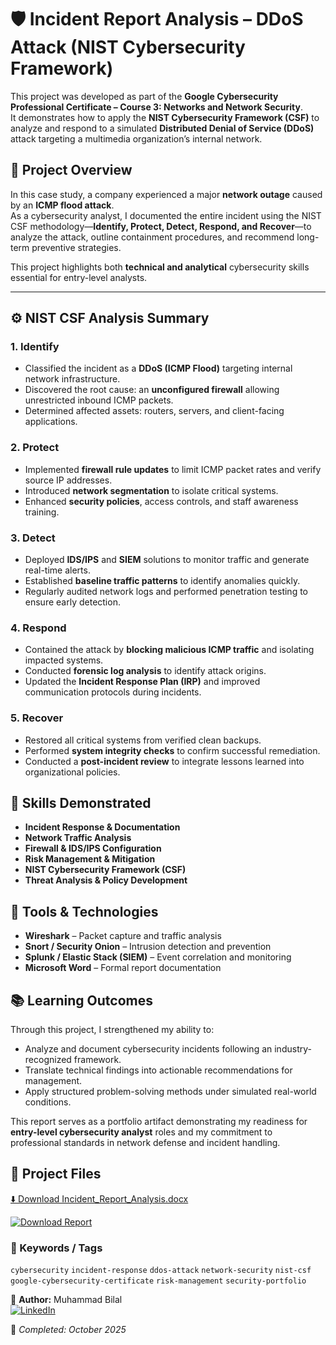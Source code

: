 
# 🛡️ Incident Report Analysis – DDoS Attack (NIST Cybersecurity Framework)

This project was developed as part of the **Google Cybersecurity Professional Certificate – Course 3: Networks and Network Security**.  
It demonstrates how to apply the **NIST Cybersecurity Framework (CSF)** to analyze and respond to a simulated **Distributed Denial of Service (DDoS)** attack targeting a multimedia organization’s internal network.



## 📘 Project Overview

In this case study, a company experienced a major **network outage** caused by an **ICMP flood attack**.  
As a cybersecurity analyst, I documented the entire incident using the NIST CSF methodology—**Identify, Protect, Detect, Respond, and Recover**—to analyze the attack, outline containment procedures, and recommend long-term preventive strategies.

This project highlights both **technical and analytical** cybersecurity skills essential for entry-level analysts.

---

## ⚙️ NIST CSF Analysis Summary

### 1. Identify  
- Classified the incident as a **DDoS (ICMP Flood)** targeting internal network infrastructure.  
- Discovered the root cause: an **unconfigured firewall** allowing unrestricted inbound ICMP packets.  
- Determined affected assets: routers, servers, and client-facing applications.  

### 2. Protect  
- Implemented **firewall rule updates** to limit ICMP packet rates and verify source IP addresses.  
- Introduced **network segmentation** to isolate critical systems.  
- Enhanced **security policies**, access controls, and staff awareness training.  

### 3. Detect  
- Deployed **IDS/IPS** and **SIEM** solutions to monitor traffic and generate real-time alerts.  
- Established **baseline traffic patterns** to identify anomalies quickly.  
- Regularly audited network logs and performed penetration testing to ensure early detection.  

### 4. Respond  
- Contained the attack by **blocking malicious ICMP traffic** and isolating impacted systems.  
- Conducted **forensic log analysis** to identify attack origins.  
- Updated the **Incident Response Plan (IRP)** and improved communication protocols during incidents.  

### 5. Recover  
- Restored all critical systems from verified clean backups.  
- Performed **system integrity checks** to confirm successful remediation.  
- Conducted a **post-incident review** to integrate lessons learned into organizational policies.  



## 🧠 Skills Demonstrated

- **Incident Response & Documentation**  
- **Network Traffic Analysis**  
- **Firewall & IDS/IPS Configuration**  
- **Risk Management & Mitigation**  
- **NIST Cybersecurity Framework (CSF)**  
- **Threat Analysis & Policy Development**  



## 🧾 Tools & Technologies

- **Wireshark** – Packet capture and traffic analysis  
- **Snort / Security Onion** – Intrusion detection and prevention  
- **Splunk / Elastic Stack (SIEM)** – Event correlation and monitoring  
- **Microsoft Word** – Formal report documentation  



## 📚 Learning Outcomes

Through this project, I strengthened my ability to:  
- Analyze and document cybersecurity incidents following an industry-recognized framework.  
- Translate technical findings into actionable recommendations for management.  
- Apply structured problem-solving methods under simulated real-world conditions.  

This report serves as a portfolio artifact demonstrating my readiness for **entry-level cybersecurity analyst** roles and my commitment to professional standards in network defense and incident handling.



## 📂 Project Files
[⬇️ Download Incident_Report_Analysis.docx](https://github.com/<your-username>/<repo-name>/raw/main/Incident_Report_Analysis.docx)
  
[![Download Report](https://img.shields.io/badge/Download_Report-Word_File-blue?style=for-the-badge&logo=microsoftword)](https://github.com/user-attachments/files/22599999/Incident_Report_Analysis.docx)



### 🔖 Keywords / Tags
`cybersecurity` `incident-response` `ddos-attack` `network-security` `nist-csf` `google-cybersecurity-certificate` `risk-management` `security-portfolio`



👤 **Author:** Muhammad Bilal  
[![LinkedIn](https://img.shields.io/badge/LinkedIn-Profile-blue?logo=linkedin&style=for-the-badge)](https://www.linkedin.com/in/muhammad-bilal-914273314/)

📅 *Completed: October 2025*


